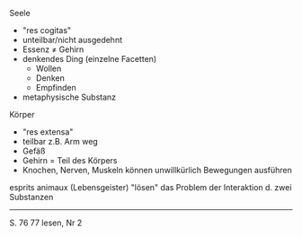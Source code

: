 Seele
- "res cogitas"
- unteilbar/nicht ausgedehnt
- Essenz $\neq$ Gehirn
- denkendes Ding (einzelne Facetten)
  - Wollen
  - Denken
  - Empfinden
- metaphysische Substanz

Körper
- "res extensa"
- teilbar z.B. Arm weg
- Gefäß
- Gehirn = Teil des Körpers
- Knochen, Nerven, Muskeln können unwillkürlich Bewegungen ausführen

esprits animaux (Lebensgeister) "lösen" das Problem der Interaktion d. zwei Substanzen

---

S. 76 77 lesen, Nr 2